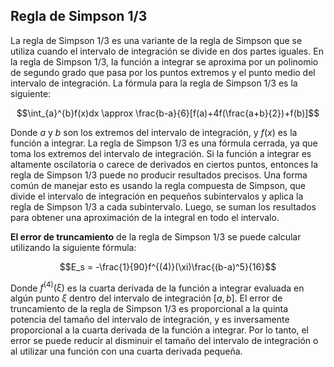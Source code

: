 ## Regla de Simpson 1/3
La regla de Simpson 1/3 es una variante de la regla de Simpson que se utiliza cuando el intervalo de integración se divide en dos partes iguales. En la regla de Simpson 1/3, la función a integrar se aproxima por un polinomio de segundo grado que pasa por los puntos extremos y el punto medio del intervalo de integración. La fórmula para la regla de Simpson 1/3 es la siguiente:

$$\int_{a}^{b}f(x)dx \approx \frac{b-a}{6}[f(a)+4f(\frac{a+b}{2})+f(b)]$$

Donde $a$ y $b$ son los extremos del intervalo de integración, y $f(x)$ es la función a integrar. La regla de Simpson 1/3 es una fórmula cerrada, ya que toma los extremos del intervalo de integración. Si la función a integrar es altamente oscilatoria o carece de derivados en ciertos puntos, entonces la regla de Simpson 1/3 puede no producir resultados precisos. Una forma común de manejar esto es usando la regla compuesta de Simpson, que divide el intervalo de integración en pequeños subintervalos y aplica la regla de Simpson 1/3 a cada subintervalo. Luego, se suman los resultados para obtener una aproximación de la integral en todo el intervalo.

**El error de truncamiento** de la regla de Simpson 1/3 se puede calcular utilizando la siguiente fórmula:

$$E_s = -\frac{1}{90}f^{(4)}(\xi)\frac{(b-a)^5}{16}$$

Donde $f^{(4)}(\xi)$ es la cuarta derivada de la función a integrar evaluada en algún punto $\xi$ dentro del intervalo de integración $[a,b]$. El error de truncamiento de la regla de Simpson 1/3 es proporcional a la quinta potencia del tamaño del intervalo de integración, y es inversamente proporcional a la cuarta derivada de la función a integrar. Por lo tanto, el error se puede reducir al disminuir el tamaño del intervalo de integración o al utilizar una función con una cuarta derivada pequeña. 
